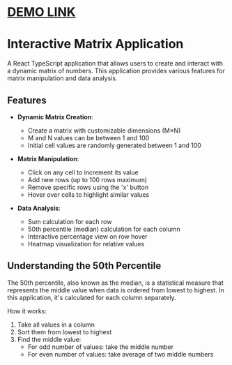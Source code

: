 # [DEMO LINK](https://2pasha.github.io/memcrab_task-matrix/)

# Interactive Matrix Application

A React TypeScript application that allows users to create and interact with a dynamic matrix of numbers. This application provides various features for matrix manipulation and data analysis.

## Features

- **Dynamic Matrix Creation**: 
  - Create a matrix with customizable dimensions (M×N)
  - M and N values can be between 1 and 100
  - Initial cell values are randomly generated between 1 and 100

- **Matrix Manipulation**:
  - Click on any cell to increment its value
  - Add new rows (up to 100 rows maximum)
  - Remove specific rows using the 'x' button
  - Hover over cells to highlight similar values

- **Data Analysis**:
  - Sum calculation for each row
  - 50th percentile (median) calculation for each column
  - Interactive percentage view on row hover
  - Heatmap visualization for relative values

## Understanding the 50th Percentile

The 50th percentile, also known as the median, is a statistical measure that represents the middle value when data is ordered from lowest to highest. In this application, it's calculated for each column separately.

How it works:
1. Take all values in a column
2. Sort them from lowest to highest
3. Find the middle value:
   - For odd number of values: take the middle number
   - For even number of values: take average of two middle numbers
